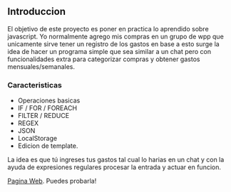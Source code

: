 ## Introduccion
El objetivo de este proyecto es poner en practica lo aprendido sobre javascript.
Yo normalmente agrego mis compras en un grupo de wpp que unicamente sirve tener un registro de los gastos en base a esto surge 
la idea de hacer un programa simple que sea similar a un chat pero con funcionalidades extra para categorizar compras y obtener gastos mensuales/semanales.

### Caracteristicas
- Operaciones basicas
- IF / FOR / FOREACH 
- FILTER / REDUCE
- REGEX
- JSON
- LocalStorage
- Edicion de template.

La idea es que tú ingreses tus gastos tal cual lo harias en un chat y con la ayuda de expresiones regulares procesar la entrada y actuar en funcion.

[Pagina Web](https://agustinhernando2.github.io/). Puedes probarla!
